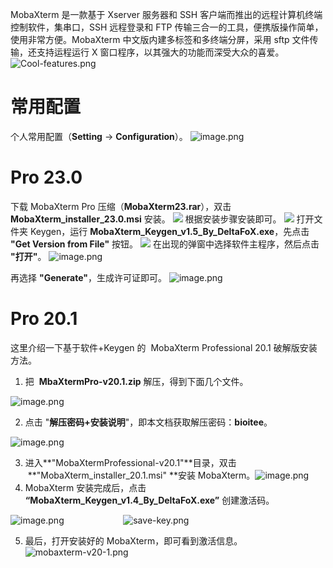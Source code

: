 MobaXterm 是一款基于 Xserver 服务器和 SSH 客户端而推出的远程计算机终端控制软件，集串口，SSH 远程登录和 FTP 传输三合一的工具，便携版操作简单，使用非常方便。MobaXterm 中文版内建多标签和多终端分屏，采用 sftp 文件传输，还支持运程运行 X 窗口程序，以其强大的功能而深受大众的喜爱。
![Cool-features.png](https://cdn.nlark.com/yuque/0/2023/png/126032/1676962648853-f1b59b5a-f47f-40ae-968b-aeb022157340.png#averageHue=%23baa341&clientId=ud358de91-7bb4-4&from=ui&id=uacfc41a5&originHeight=443&originWidth=768&originalType=binary&ratio=1&rotation=0&showTitle=false&size=36063&status=done&style=none&taskId=ub3a21eef-ca79-421e-8194-94935b21f65&title=)

# 常用配置

个人常用配置（**Setting** → **Configuration**）。
![image.png](https://cdn.nlark.com/yuque/0/2023/png/126032/1676961774366-fc5f91d7-9f78-41ce-8348-499352642b51.png#averageHue=%23c0bfbe&clientId=u726e766a-5d8f-4&from=paste&height=559&id=u87cb018d&originHeight=559&originWidth=810&originalType=binary&ratio=1&rotation=0&showTitle=false&size=182387&status=done&style=none&taskId=u39007f38-d50c-4230-b243-29655ff4ae1&title=&width=810)

# Pro 23.0

下载 MobaXterm Pro 压缩（**MobaXterm23.rar**），双击 **MobaXterm_installer_23.0.msi** 安装。
![](https://cdn.nlark.com/yuque/0/2023/jpeg/126032/1676960491480-c40c8a74-8fb1-443e-8658-84753fd46671.jpeg#averageHue=%23edeceb&clientId=ud8570938-6dfe-4&from=paste&id=sDxEv&originHeight=389&originWidth=499&originalType=url&ratio=1&rotation=0&showTitle=false&status=done&style=none&taskId=u11178064-31fb-4b78-b95f-d843e022c66&title=)
根据安装步骤安装即可。
![](https://cdn.nlark.com/yuque/0/2023/jpeg/126032/1676960491521-198579a5-fc6f-467e-9e69-275ded60a3a9.jpeg#averageHue=%23edeceb&clientId=ud8570938-6dfe-4&from=paste&id=PKnYp&originHeight=389&originWidth=499&originalType=url&ratio=1&rotation=0&showTitle=false&status=done&style=none&taskId=u86f0dc05-24d8-49ac-85d6-5259808a48c&title=)
打开文件夹 Keygen，运行 **MobaXterm_Keygen_v1.5_By_DeltaFoX.exe**，先点击 **"Get Version from File"** 按钮。
![](https://cdn.nlark.com/yuque/0/2023/jpeg/126032/1676960491515-1606215a-0e2b-43ae-b0f3-5cb9bf4ae29c.jpeg#averageHue=%23e9ebe1&clientId=ud8570938-6dfe-4&from=paste&id=PoKRz&originHeight=160&originWidth=379&originalType=url&ratio=1&rotation=0&showTitle=false&status=done&style=none&taskId=uf6292d29-ce31-4a16-b2e2-be83b9147e8&title=)
在出现的弹窗中选择软件主程序，然后点击 **"打开"**。
![image.png](https://cdn.nlark.com/yuque/0/2023/png/126032/1676961989176-3c783d6f-206e-4a3d-b08b-67f3f1094c7f.png#averageHue=%23f5f5f4&clientId=u726e766a-5d8f-4&from=paste&height=572&id=ClwYV&originHeight=572&originWidth=821&originalType=binary&ratio=1&rotation=0&showTitle=false&size=51010&status=done&style=none&taskId=u93288b86-ff99-4f85-9b12-e88c259f8b2&title=&width=821)

再选择 **"Generate"**，生成许可证即可。
![image.png](https://cdn.nlark.com/yuque/0/2023/png/126032/1676961184151-7956b418-9523-4f1a-86b4-d1ea5430d101.png#averageHue=%23f8f7f7&clientId=u726e766a-5d8f-4&from=paste&height=733&id=Y3KvC&originHeight=733&originWidth=911&originalType=binary&ratio=1&rotation=0&showTitle=false&size=55424&status=done&style=none&taskId=ua4bb3487-fc41-4f7d-9a01-83d850cb14f&title=&width=911)

# Pro 20.1

这里介绍一下基于软件+Keygen 的  MobaXterm Professional 20.1 破解版安装方法。

1. 把  **MbaXtermPro-v20.1.zip** 解压，得到下面几个文件。

![image.png](https://cdn.nlark.com/yuque/0/2020/png/126032/1587436217535-532af513-969c-48eb-b6dd-f96479f71c13.png#averageHue=%23f8f7f6&height=87&id=Y1dvx&originHeight=87&originWidth=594&originalType=binary&ratio=1&rotation=0&showTitle=false&size=8411&status=done&style=none&title=&width=594)

2. 点击 "**解压密码+安装说明**"，即本文档获取解压密码：**bioitee**。

![image.png](https://cdn.nlark.com/yuque/0/2020/png/126032/1587436284463-91a45de8-3cf4-4fec-b309-517c2d60861e.png#averageHue=%23e8e8e7&height=370&id=XozJ2&originHeight=370&originWidth=580&originalType=binary&ratio=1&rotation=0&showTitle=false&size=51542&status=done&style=none&title=&width=580)

3. 进入**"MobaXtermProfessional-v20.1"**目录，双击  **"MobaXterm_installer_20.1.msi" **安装 MobaXterm。![image.png](https://cdn.nlark.com/yuque/0/2020/png/126032/1587436363639-5a973b9e-f871-4041-89be-04581740ad9e.png#averageHue=%23f1efed&height=605&id=GgPdX&originHeight=605&originWidth=609&originalType=binary&ratio=1&rotation=0&showTitle=false&size=64447&status=done&style=none&title=&width=609)
4. MobaXterm 安装完成后，点击 **“MobaXterm_Keygen_v1.4_By_DeltaFoX.exe”** 创建激活码。

![image.png](https://cdn.nlark.com/yuque/0/2020/png/126032/1587436500737-1e484614-f779-4c62-b0c7-973193c8292b.png#averageHue=%23f5f3f1&height=312&id=vbpgd&originHeight=312&originWidth=662&originalType=binary&ratio=1&rotation=0&showTitle=false&size=60787&status=done&style=none&title=&width=662)                        ![save-key.png](https://cdn.nlark.com/yuque/0/2020/png/126032/1587434925226-3d6cb161-6cc6-4cd7-9b65-a438c709be9a.png#averageHue=%23dfc184&height=458&id=iZvkz&originHeight=458&originWidth=683&originalType=binary&ratio=1&rotation=0&showTitle=false&size=66883&status=done&style=none&title=&width=683)

5. 最后，打开安装好的 MobaXterm，即可看到激活信息。![mobaxterm-v20-1.png](https://cdn.nlark.com/yuque/0/2020/png/126032/1587435476175-80400c87-2133-46d6-b81d-fcb09d4ca5a6.png#averageHue=%23c5c4c4&height=720&id=AjWJK&originHeight=720&originWidth=1108&originalType=binary&ratio=1&rotation=0&showTitle=false&size=190637&status=done&style=none&title=&width=1108)

